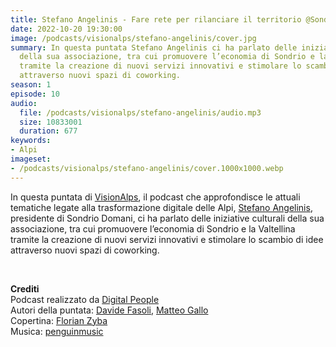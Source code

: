 ```yaml
---
title: Stefano Angelinis - Fare rete per rilanciare il territorio @Sondrio
date: 2022-10-20 19:30:00
image: /podcasts/visionalps/stefano-angelinis/cover.jpg
summary: In questa puntata Stefano Angelinis ci ha parlato delle iniziative culturali
  della sua associazione, tra cui promuovere l’economia di Sondrio e la Valtellina
  tramite la creazione di nuovi servizi innovativi e stimolare lo scambio di idee
  attraverso nuovi spazi di coworking.
season: 1
episode: 10
audio:
  file: /podcasts/visionalps/stefano-angelinis/audio.mp3
  size: 10833001
  duration: 677
keywords:
- Alpi
imageset:
- /podcasts/visionalps/stefano-angelinis/cover.1000x1000.webp
---
```


In questa puntata di [VisionAlps](https://www.visionalps.com/), il podcast che approfondisce le attuali tematiche legate alla trasformazione digitale delle Alpi, [Stefano Angelinis](https://www.linkedin.com/in/stefano-angelinis-5a53528a/), presidente di Sondrio Domani, ci ha parlato delle iniziative culturali della sua associazione, tra cui promuovere l’economia di Sondrio e la Valtellina tramite la creazione di nuovi servizi innovativi e stimolare lo scambio di idee attraverso nuovi spazi di coworking.

<br>

**Crediti**<br>
Podcast realizzato da [Digital People](https://w3id.org/digitalpeople)<br>
Autori della puntata: [Davide Fasoli](https://www.linkedin.com/in/davide-fasoli-2b3246179/), [Matteo Gallo](https://www.linkedin.com/in/matteo-gallo-4a5ab31a8/)<br>
Copertina: [Florian Zyba](https://www.linkedin.com/in/florian-zyba/)<br>
Musica: [penguinmusic](https://pixabay.com/users/penguinmusic-24940186/)